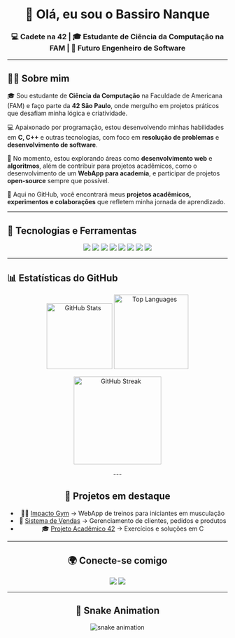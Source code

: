 <!-- Banner de apresentação -->
<h1 align="center">👋 Olá, eu sou o Bassiro Nanque</h1>
<h3 align="center">💻 Cadete na 42 | 🎓 Estudante de Ciência da Computação na FAM | 🚀 Futuro Engenheiro de Software</h3>

---
## 🧑‍💻 Sobre mim  

🎓 Sou estudante de **Ciência da Computação** na Faculdade de Americana (FAM) e faço parte da **42 São Paulo**, onde mergulho em projetos práticos que desafiam minha lógica e                criatividade.  

💻 Apaixonado por programação, estou desenvolvendo minhas habilidades em **C, C++** e outras tecnologias, com foco em **resolução de problemas** e **desenvolvimento de software**.  

🚀 No momento, estou explorando áreas como **desenvolvimento web** e **algoritmos**, além de contribuir para projetos acadêmicos, como o desenvolvimento de um **WebApp para academia**, e    participar de projetos **open-source** sempre que possível.  

📂 Aqui no GitHub, você encontrará meus **projetos acadêmicos, experimentos e colaborações** que refletem minha jornada de aprendizado.

---

## 🚀 Tecnologias e Ferramentas
<p align="center">
  <img src="https://img.shields.io/badge/C-00599C?style=for-the-badge&logo=c&logoColor=white"/>
  <img src="https://img.shields.io/badge/PLSQL-F80000?style=for-the-badge&logo=oracle&logoColor=white"/>
  <img src="https://img.shields.io/badge/Oracle-CC2927?style=for-the-badge&logo=oracle&logoColor=white"/>
  <img src="https://img.shields.io/badge/SQL-336791?style=for-the-badge&logo=postgresql&logoColor=white"/>
  <img src="https://img.shields.io/badge/HTML5-E34F26?style=for-the-badge&logo=html5&logoColor=white"/>
  <img src="https://img.shields.io/badge/CSS3-1572B6?style=for-the-badge&logo=css3&logoColor=white"/>
  <img src="https://img.shields.io/badge/Git-F05032?style=for-the-badge&logo=git&logoColor=white"/>
  <img src="https://img.shields.io/badge/GitHub-181717?style=for-the-badge&logo=github&logoColor=white"/>
</p>

---

## 📊 Estatísticas do GitHub

<div align="center">

  <!-- Stats -->
<p align="center">
  <img src="https://github-readme-stats.vercel.app/api?username=bassiro-prog&show_icons=true&theme=radical" alt="GitHub Stats" height="150"/>
  <img src="https://github-readme-stats.vercel.app/api/top-langs/?username=bassiro-prog&layout=compact&theme=radical" alt="Top Languages" height="170"/>
</p>
<p align="center">
  <img src="https://streak-stats.demolab.com?user=bassiro-prog&theme=radical&hide_border=true" alt="GitHub Streak" height="200"/>
</p>
---

## 📂 Projetos em destaque
- 🏋️‍♂️ [Impacto Gym](https://github.com/seu-repo-impacto) → WebApp de treinos para iniciantes em musculação  
- 🛒 [Sistema de Vendas](https://github.com/seu-repo-vendas) → Gerenciamento de clientes, pedidos e produtos  
- 🎓 [Projeto Acadêmico 42](https://github.com/seu-repo-42) → Exercícios e soluções em C  

---

## 🌍 Conecte-se comigo
<p align="center">
  <a href="https://www.linkedin.com/in/bassiro-nanque-b4070a330"><img src="https://img.shields.io/badge/LinkedIn-0077B5?style=for-the-badge&logo=linkedin&logoColor=white"/></a>
  <a href="mailto:bassironanque10@gmail.com"><img src="https://img.shields.io/badge/Email-D14836?style=for-the-badge&logo=gmail&logoColor=white"/></a>
</p>

---

## 🐍 Snake Animation
<p align="center">
  <img src="https://github.com/bassiro-prog/bassiro-prog/blob/output/github-contribution-grid-snake.svg" alt="snake animation"/>
</p>
